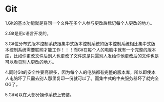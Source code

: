# Git
1.Git的基本功能就是将同一个文件在多个人参与更改后标记每个人更改的地方。

2.Git是用c语言开发的。

3.Git位分布式版本控制系统跟集中式版本控制系统的版本控制系统相比集中式版本控制系统需要联网才能工作！！！而Git在每个人的电脑中就有一个完整的版本库，比如你更改文件后别人也更改了文件这是只需别人发给你他更改后的文件也是可以看见别人更改的地方。

4.同时Git的安全性要高很多，因为每个人的电脑都有完整的版本库，所以即使本人电脑坏了只需去别人那里复印一份就可以了。而集中式的中央服务器坏了就完全GG了。

5.Git可以在大部分操作系统上安装。
